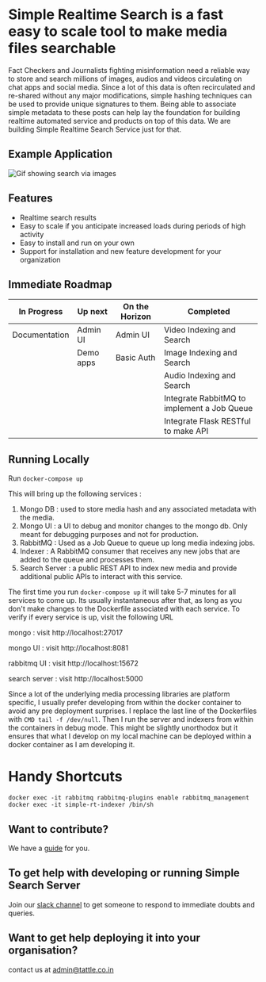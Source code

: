# Simple Realtime Search is a fast easy to scale tool to make media files searchable

Fact Checkers and Journalists fighting misinformation need a reliable way to store and search millions of images, audios and videos circulating on chat apps and social media.
Since a lot of this data is often recirculated and re-shared without any major modifications, simple hashing techniques can be used to provide unique signatures to them. Being able
to associate simple metadata to these posts can help lay the foundation for building realtime automated service and products on top of this data.
We are building Simple Realtime Search Service just for that.

## Example Application

![Gif showing search via images](https://tattle-media.s3.amazonaws.com/khoj-demo.gif)

## Features

- Realtime search results
- Easy to scale if you anticipate increased loads during periods of high activity
- Easy to install and run on your own
- Support for installation and new feature development for your organization

## Immediate Roadmap

| In Progress   | Up next   | On the Horizon | Completed                                   |
| ------------- | --------- | -------------- | ------------------------------------------- |
| Documentation | Admin UI  | Admin UI       | Video Indexing and Search                   |
|               | Demo apps | Basic Auth     | Image Indexing and Search                   |
|               |           |                | Audio Indexing and Search                   |
|               |           |                | Integrate RabbitMQ to implement a Job Queue |
|               |           |                | Integrate Flask RESTful to make API         |

## Running Locally

Run `docker-compose up`

This will bring up the following services :

1. Mongo DB : used to store media hash and any associated metadata with the media.
2. Mongo UI : a UI to debug and monitor changes to the mongo db. Only meant for debugging purposes and not for production.
3. RabbitMQ : Used as a Job Queue to queue up long media indexing jobs.
4. Indexer : A RabbitMQ consumer that receives any new jobs that are added to the queue and processes them.
5. Search Server : a public REST API to index new media and provide additional public APIs to interact with this service.

The first time you run `docker-compose up` it will take 5-7 minutes for all services to come up. Its usually instantaneous after that, as long as you don't make changes to the Dockerfile associated
with each service. To verify if every service is up, visit the following URL

mongo : visit http://localhost:27017

mongo UI : visit http://localhost:8081

rabbitmq UI : visit http://localhost:15672

search server : visit http://localhost:5000

Since a lot of the underlying media processing libraries are platform specific, I usually prefer developing from within the docker container to avoid any pre deployment surprises.
I replace the last line of the Dockerfiles with `CMD tail -f /dev/null`. Then I run the server and indexers from within the containers in debug mode.
This might be slightly unorthodox but it ensures that what I develop on my local machine can be deployed within a docker container as I am developing it.

# Handy Shortcuts

```
docker exec -it rabbitmq rabbitmq-plugins enable rabbitmq_management
docker exec -it simple-rt-indexer /bin/sh
```

## Want to contribute?

We have a [guide](CONTRIBUTING.md) for you.

## To get help with developing or running Simple Search Server

Join our [slack channel](https://join.slack.com/t/tattle-workspace/shared_invite/zt-da07n75v-kIw9Z5b~_gDKP~JsScP1Vg) to get someone to respond to immediate doubts and queries.

## Want to get help deploying it into your organisation?

contact us at admin@tattle.co.in
